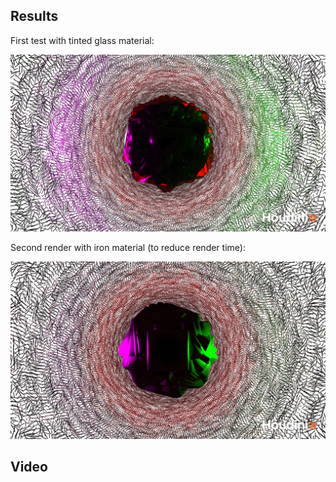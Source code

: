 <!-- Noise -->

## Results

First test with tinted glass material:

![WIP 1](./imgs/tintedglass.png)

Second render with iron material (to reduce render time):

![WIP 1](./imgs/iron2.png)

## Video
